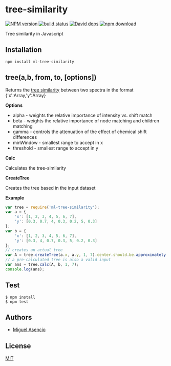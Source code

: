 # tree-similarity

  [![NPM version][npm-image]][npm-url]
  [![build status][travis-image]][travis-url]
  [![David deps][david-image]][david-url]
  [![npm download][download-image]][download-url]

Tree similarity in Javascript

## Installation

`npm install ml-tree-similarity`

## tree(a,b, from, to, [options])

Returns the [tree similarity](http://www.researchgate.net/publication/257035181_Fast_and_shift-insensitive_similarity_comparisons_of_NMR_using_a_tree-representation_of_spectra) between two spectra in the format {'x':Array,'y':Array}

__Options__

* alpha - weights the relative importance of intensity vs. shift match
* beta - weights the relative importance of node matching and children matching
* gamma - controls the attenuation of the effect of chemical shift differences
* minWindow - smallest range to accept in x
* threshold - smallest range to accept in y

__Calc__

Calculates the tree-similarity

__CreateTree__

Creates the tree based in the input dataset

__Example__

```js
var tree = require('ml-tree-similarity');
var a = {
    'x': [1, 2, 3, 4, 5, 6, 7],
    'y': [0.3, 0.7, 4, 0.3, 0.2, 5, 0.3]
};
var b = {
    'x': [1, 2, 3, 4, 5, 6, 7],
    'y': [0.3, 4, 0.7, 0.3, 5, 0.2, 0.3]
};
// creates an actual tree
var A = tree.createTree(a.x, a.y, 1, 7).center.should.be.approximately(4.5,10e-4);
// a pre-calculated tree is also a valid input
var ans = tree.calc(A, b, 1, 7);
console.log(ans);
```


## Test

```shell
$ npm install
$ npm test
```

## Authors

  - [Miguel Asencio](https://github.com/maasencioh)

## License

  [MIT](./LICENSE)

[npm-image]: https://img.shields.io/npm/v/ml-tree-similarity.svg?style=flat-square
[npm-url]: https://npmjs.org/package/ml-tree-similarity
[travis-image]: https://img.shields.io/travis/mljs/tree-similarity/master.svg?style=flat-square
[travis-url]: https://travis-ci.org/mljs/tree-similarity
[david-image]: https://img.shields.io/david/mljs/tree-similarity.svg?style=flat-square
[david-url]: https://david-dm.org/mljs/tree-similarity
[download-image]: https://img.shields.io/npm/dm/ml-tree-similarity.svg?style=flat-square
[download-url]: https://npmjs.org/package/ml-tree-similarity
